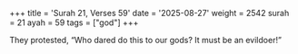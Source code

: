 +++
title = 'Surah 21, Verses 59'
date = '2025-08-27'
weight = 2542
surah = 21
ayah = 59
tags = ["god"]
+++

They protested, “Who dared do this to our gods? It must be an evildoer!”